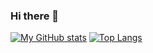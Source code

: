 ### Hi there 👋

[![My GitHub stats](https://github-readme-stats.vercel.app/api?username=singlekeycap&count_private=true&show_icons=true&border_radius=10&include_all_commits=true)](https://github.com/anuraghazra/github-readme-stats)
[![Top Langs](https://github-readme-stats.vercel.app/api/top-langs/?username=singlekeycap&layout=compact&hide=javascript)](https://github.com/singlekeycap)
